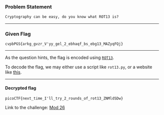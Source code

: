 ### Problem Statement
```txt
Cryptography can be easy, do you know what ROT13 is?
```

---

### Given Flag
    cvpbPGS{arkg_gvzr_V'yy_gel_2_ebhaqf_bs_ebg13_MAZyqFQj}

---

As the question hints, the flag is encoded using [`ROT13`](https://en.wikipedia.org/wiki/ROT13).

To decode the flag, we may either use a script like `rot13.py`, or a website like [this](https://rot13.com/).

---

#### Decrypted flag
	picoCTF{next_time_I'll_try_2_rounds_of_rot13_ZNMldSDw}


Link to the challenge: [Mod 26](https://play.picoctf.org/practice/challenge/144)
